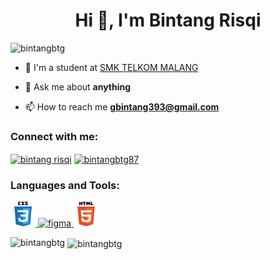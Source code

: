 <h1 align="center">Hi 👋, I'm Bintang Risqi</h1>
<p align="left"> <img src="https://komarev.com/ghpvc/?username=bintangbtg&label=Profile%20views&color=0e75b6&style=flat" alt="bintangbtg" /> </p>

- 🏫 I'm a student at [SMK TELKOM MALANG](https://smktelkom-mlg.sch.id/)

- 💬 Ask me about **anything**

- 📫 How to reach me **gbintang393@gmail.com**

<h3 align="left">Connect with me:</h3>
<p align="left">
<a href="https://linkedin.com/in/bintang risqi" target="blank"><img align="center" src="https://raw.githubusercontent.com/rahuldkjain/github-profile-readme-generator/master/src/images/icons/Social/linked-in-alt.svg" alt="bintang risqi" height="30" width="40" /></a>
<a href="https://instagram.com/bintangbtg87" target="blank"><img align="center" src="https://raw.githubusercontent.com/rahuldkjain/github-profile-readme-generator/master/src/images/icons/Social/instagram.svg" alt="bintangbtg87" height="30" width="40" /></a>
</p>

<h3 align="left">Languages and Tools:</h3>
<p align="left"> <a href="https://www.w3schools.com/css/" target="_blank" rel="noreferrer"> <img src="https://raw.githubusercontent.com/devicons/devicon/master/icons/css3/css3-original-wordmark.svg" alt="css3" width="40" height="40"/> </a> <a href="https://www.figma.com/" target="_blank" rel="noreferrer"> <img src="https://www.vectorlogo.zone/logos/figma/figma-icon.svg" alt="figma" width="40" height="40"/> </a> <a href="https://www.w3.org/html/" target="_blank" rel="noreferrer"> <img src="https://raw.githubusercontent.com/devicons/devicon/master/icons/html5/html5-original-wordmark.svg" alt="html5" width="40" height="40"/> </a> </p>

<p><img align="left" src="https://github-readme-stats.vercel.app/api/top-langs?username=bintangbtg&show_icons=true&locale=en&layout=compact" alt="bintangbtg" /></p>

<p>&nbsp;<img align="center" src="https://github-readme-stats.vercel.app/api?username=bintangbtg&show_icons=true&locale=en" alt="bintangbtg" /></p>
